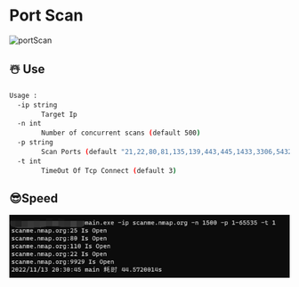 # Port Scan

![portScan](https://socialify.git.ci/captain686/portScan/image?font=Bitter&forks=1&issues=1&language=1&name=1&owner=1&pattern=Plus&stargazers=1&theme=Dark)

## ☃️ Use

```bash
Usage :
  -ip string
        Target Ip
  -n int
        Number of concurrent scans (default 500)
  -p string
        Scan Ports (default "21,22,80,81,135,139,443,445,1433,3306,5432,6379,7001,8000,8080,8089,9000,9200,11211,27017")
  -t int
        TimeOut Of Tcp Connect (default 3)
```

## 😎Speed

![](https://raw.githubusercontent.com/captain686/portScan/master/img/ScanTest.png)
